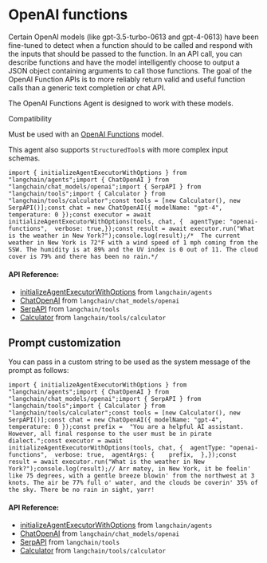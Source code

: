 OpenAI functions
================

Certain OpenAI models (like gpt-3.5-turbo-0613 and gpt-4-0613) have been fine-tuned to detect when a function should to be called and respond with the inputs that should be passed to the function. In an API call, you can describe functions and have the model intelligently choose to output a JSON object containing arguments to call those functions. The goal of the OpenAI Function APIs is to more reliably return valid and useful function calls than a generic text completion or chat API.

The OpenAI Functions Agent is designed to work with these models.

Compatibility

Must be used with an [OpenAI Functions](https://platform.openai.com/docs/guides/gpt/function-calling) model.

This agent also supports `StructuredTool`s with more complex input schemas.

    import { initializeAgentExecutorWithOptions } from "langchain/agents";import { ChatOpenAI } from "langchain/chat_models/openai";import { SerpAPI } from "langchain/tools";import { Calculator } from "langchain/tools/calculator";const tools = [new Calculator(), new SerpAPI()];const chat = new ChatOpenAI({ modelName: "gpt-4", temperature: 0 });const executor = await initializeAgentExecutorWithOptions(tools, chat, {  agentType: "openai-functions",  verbose: true,});const result = await executor.run("What is the weather in New York?");console.log(result);/*  The current weather in New York is 72°F with a wind speed of 1 mph coming from the SSW. The humidity is at 89% and the UV index is 0 out of 11. The cloud cover is 79% and there has been no rain.*/

#### API Reference:

*   [initializeAgentExecutorWithOptions](/docs/api/agents/functions/initializeAgentExecutorWithOptions) from `langchain/agents`
*   [ChatOpenAI](/docs/api/chat_models_openai/classes/ChatOpenAI) from `langchain/chat_models/openai`
*   [SerpAPI](/docs/api/tools/classes/SerpAPI) from `langchain/tools`
*   [Calculator](/docs/api/tools_calculator/classes/Calculator) from `langchain/tools/calculator`

Prompt customization[​](#prompt-customization "Direct link to Prompt customization")
------------------------------------------------------------------------------------

You can pass in a custom string to be used as the system message of the prompt as follows:

    import { initializeAgentExecutorWithOptions } from "langchain/agents";import { ChatOpenAI } from "langchain/chat_models/openai";import { SerpAPI } from "langchain/tools";import { Calculator } from "langchain/tools/calculator";const tools = [new Calculator(), new SerpAPI()];const chat = new ChatOpenAI({ modelName: "gpt-4", temperature: 0 });const prefix =  "You are a helpful AI assistant. However, all final response to the user must be in pirate dialect.";const executor = await initializeAgentExecutorWithOptions(tools, chat, {  agentType: "openai-functions",  verbose: true,  agentArgs: {    prefix,  },});const result = await executor.run("What is the weather in New York?");console.log(result);// Arr matey, in New York, it be feelin' like 75 degrees, with a gentle breeze blowin' from the northwest at 3 knots. The air be 77% full o' water, and the clouds be coverin' 35% of the sky. There be no rain in sight, yarr!

#### API Reference:

*   [initializeAgentExecutorWithOptions](/docs/api/agents/functions/initializeAgentExecutorWithOptions) from `langchain/agents`
*   [ChatOpenAI](/docs/api/chat_models_openai/classes/ChatOpenAI) from `langchain/chat_models/openai`
*   [SerpAPI](/docs/api/tools/classes/SerpAPI) from `langchain/tools`
*   [Calculator](/docs/api/tools_calculator/classes/Calculator) from `langchain/tools/calculator`